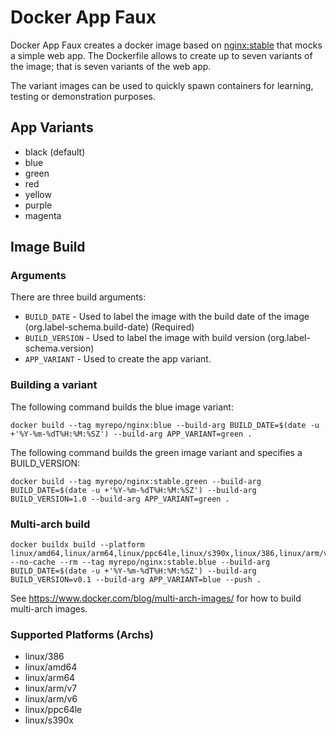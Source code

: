 # Docker App Faux
Docker App Faux creates a docker image based on [nginx:stable](https://hub.docker.com/_/nginx) that mocks a simple web app. The Dockerfile allows to create up to seven variants of the image; that is seven variants of the web app.

The variant images can be used to quickly spawn containers for learning, testing or demonstration purposes.

## App Variants
* black (default)
* blue
* green
* red
* yellow
* purple
* magenta

## Image Build

### Arguments
There are three build arguments:

* `BUILD_DATE` - Used to label the image with the build date of the image (org.label-schema.build-date) (Required)
* `BUILD_VERSION` - Used to label the image with build version (org.label-schema.version)
* `APP_VARIANT` - Used to create the app variant.


### Building a variant
The following command builds the blue image variant:
```Shell
docker build --tag myrepo/nginx:blue --build-arg BUILD_DATE=$(date -u +'%Y-%m-%dT%H:%M:%SZ') --build-arg APP_VARIANT=green .
```

The following command builds the green image variant and specifies a BUILD_VERSION:
```Shell
docker build --tag myrepo/nginx:stable.green --build-arg BUILD_DATE=$(date -u +'%Y-%m-%dT%H:%M:%SZ') --build-arg BUILD_VERSION=1.0 --build-arg APP_VARIANT=green .
```


### Multi-arch build
```Shell
docker buildx build --platform linux/amd64,linux/arm64,linux/ppc64le,linux/s390x,linux/386,linux/arm/v7,linux/arm/v6 --no-cache --rm --tag myrepo/nginx:stable.blue --build-arg BUILD_DATE=$(date -u +'%Y-%m-%dT%H:%M:%SZ') --build-arg BUILD_VERSION=v0.1 --build-arg APP_VARIANT=blue --push .
```

See https://www.docker.com/blog/multi-arch-images/ for how to build multi-arch images.

### Supported Platforms (Archs)
* linux/386
* linux/amd64
* linux/arm64
* linux/arm/v7
* linux/arm/v6
* linux/ppc64le
* linux/s390x